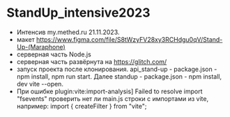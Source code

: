 # StandUp_intensive2023

- Интенсив my.methed.ru 21.11.2023.
- макет https://www.figma.com/file/S8tWzyFV28xy3RCHdgu0qV/Stand-Up-(Maraphone)
- серверная часть Node.js
- серверная часть развёрнута на https://glitch.com/
- запуск проекта после клонирования. api_stand-up - package.json - npm install, npm run start. Далее standup - package.json - npm install, dev vite --open.
- При ошибке plugin:vite:import-analysis] Failed to resolve import "fsevents" проверить нет ли main.js строки с импортами из vite, например: import { createFilter } from "vite";
